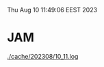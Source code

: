 Thu Aug 10 11:49:06 EEST 2023
# JAM
<a href='./cache/202308/10_11.log'>./cache/202308/10_11.log</a>
